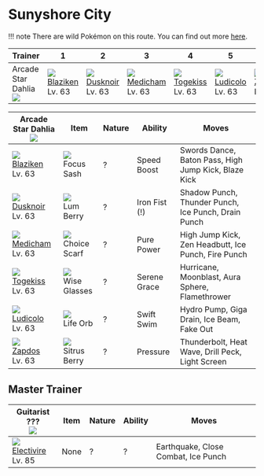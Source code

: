 # Sunyshore City

!!! note
    There are wild Pokémon on this route. You can find out more [here](../../wild_pokemon/sunyshore_city/).


Trainer            | 1                                  | 2                                  | 3                                  | 4                                  | 5                                  | 6
---                | ---                                | ---                                | ---                                | ---                                | ---                                | ---
Arcade Star Dahlia<br>![][dahlia] | ![][257]<br> [Blaziken]<br> Lv. 63 | ![][477]<br> [Dusknoir]<br> Lv. 63 | ![][308]<br> [Medicham]<br> Lv. 63 | ![][468]<br> [Togekiss]<br> Lv. 63 | ![][272]<br> [Ludicolo]<br> Lv. 63 | ![][145]<br> [Zapdos]<br> Lv. 63

Arcade Star Dahlia<br>![][dahlia]  | Item                               | Nature | Ability       | Moves
---                                | ---                                | --- | ---           | ---
![][257]<br> [Blaziken]<br> Lv. 63 | ![][focus-sash]<br> Focus Sash     | ? | Speed Boost   | Swords Dance, Baton Pass, High Jump Kick, Blaze Kick
![][477]<br> [Dusknoir]<br> Lv. 63 | ![][lum-berry]<br> Lum Berry       | ? | Iron Fist (!) | Shadow Punch, Thunder Punch, Ice Punch, Drain Punch
![][308]<br> [Medicham]<br> Lv. 63 | ![][choice-scarf]<br> Choice Scarf | ? | Pure Power    | High Jump Kick, Zen Headbutt, Ice Punch, Fire Punch
![][468]<br> [Togekiss]<br> Lv. 63 | ![][wise-glasses]<br> Wise Glasses | ? | Serene Grace  | Hurricane, Moonblast, Aura Sphere, Flamethrower
![][272]<br> [Ludicolo]<br> Lv. 63 | ![][life-orb]<br> Life Orb         | ? | Swift Swim    | Hydro Pump, Giga Drain, Ice Beam, Fake Out
![][145]<br> [Zapdos]<br> Lv. 63   | ![][sitrus-berry]<br> Sitrus Berry | ? | Pressure      | Thunderbolt, Heat Wave, Drill Peck, Light Screen


## Master Trainer

Guitarist ???<br>![][guitarist]      | Item | Nature | Ability | Moves
---                                  | ---  |    --- | ---     | ---
![][466]<br> [Electivire]<br> Lv. 85 | None |      ? |       ? | Earthquake, Close Combat, Ice Punch

[Zapdos]: ../../pokemon_changes/145/
[Blaziken]: ../../pokemon_changes/257/
[Ludicolo]: ../../pokemon_changes/272/
[Medicham]: ../../pokemon_changes/308/
[Electivire]: ../../pokemon_changes/466/
[Togekiss]: ../../pokemon_changes/468/
[Dusknoir]: ../../pokemon_changes/477/
[choice-scarf]: ../img/items/choice-scarf.png
[focus-sash]: ../img/items/focus-sash.png
[life-orb]: ../img/items/life-orb.png
[lum-berry]: ../img/items/lum-berry.png
[sitrus-berry]: ../img/items/sitrus-berry.png
[wise-glasses]: ../img/items/wise-glasses.png
[145]: ../img/pokemon/145.png
[257]: ../img/pokemon/257.png
[272]: ../img/pokemon/272.png
[308]: ../img/pokemon/308.png
[466]: ../img/pokemon/466.png
[468]: ../img/pokemon/468.png
[477]: ../img/pokemon/477.png
[dahlia]: ../img/trainer/dahlia.png
[guitarist]: ../img/trainer/guitarist.png
